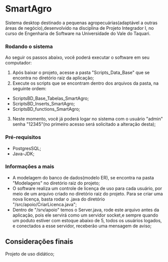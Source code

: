 # SmartAgro
Sistema desktop destinado a pequenas agropecuárias(adaptável a outras áreas de negócio),desenvolvido na disciplina de Projeto Integrador I, no curso de Engenharia de Software na Universidade do Vale do Taquari.

### Rodando o sistema

Ao seguir os passos abaixo, você poderá executar o software em seu computador: 

1) Após baixar o projeto, acesse a pasta "Scripts_Data_Base" que se encontra no diretório raiz da aplicação; 
2) Execute os scripts que se encontram dentro dos arquivos da pasta, na seguinte ordem: 
  - ScriptsBD_Base_Tabelas_SmartAgro; 
  - ScriptsBD_Inserts_SmartAgro;
  - ScriptsBD_functions_SmartAgro;
3) Neste momento, você já poderá logar no sistema com o usuário "admin" senha "12345"(no primeiro acesso será solicitado a alteração desta); 

### Pré-requisitos
 - PostgresSQL; 
 - Java-JDK; 

### Informações a mais
- A modelagem do banco de dados(modelo ER), se encontra na pasta "Modelagens" no diretório raiz do projeto; 
- O software realiza um controle de licença de uso para cada usuário, por meio de um arquivo criado no diretório raiz do projeto. Para se criar uma nova licença, basta rodar o .java do diretório "/src/apoio/CriarLicenca.java";
- Dentro de "/srv/apoio" temos o Server.java, rode este arquivo antes da aplicação, pois ele servirá como um servidor socket,e sempre quando um poduto estiver com estoque abaixo de 5, todos os usuários logados, e conectados a esse servidor, receberão uma mensagem de aviso; 

## Considerações finais
Projeto de uso didático; 

